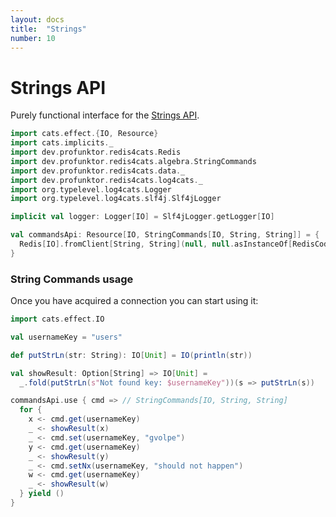 ```yaml
---
layout: docs
title:  "Strings"
number: 10
---
```


# Strings API

Purely functional interface for the [Strings API](https://redis.io/commands#string).

```scala mdoc:invisible
import cats.effect.{IO, Resource}
import cats.implicits._
import dev.profunktor.redis4cats.Redis
import dev.profunktor.redis4cats.algebra.StringCommands
import dev.profunktor.redis4cats.data._
import dev.profunktor.redis4cats.log4cats._
import org.typelevel.log4cats.Logger
import org.typelevel.log4cats.slf4j.Slf4jLogger

implicit val logger: Logger[IO] = Slf4jLogger.getLogger[IO]

val commandsApi: Resource[IO, StringCommands[IO, String, String]] = {
  Redis[IO].fromClient[String, String](null, null.asInstanceOf[RedisCodec[String, String]]).widen[StringCommands[IO, String, String]]
}
```

### String Commands usage

Once you have acquired a connection you can start using it:

```scala mdoc:silent
import cats.effect.IO

val usernameKey = "users"

def putStrLn(str: String): IO[Unit] = IO(println(str))

val showResult: Option[String] => IO[Unit] =
  _.fold(putStrLn(s"Not found key: $usernameKey"))(s => putStrLn(s))

commandsApi.use { cmd => // StringCommands[IO, String, String]
  for {
    x <- cmd.get(usernameKey)
    _ <- showResult(x)
    _ <- cmd.set(usernameKey, "gvolpe")
    y <- cmd.get(usernameKey)
    _ <- showResult(y)
    _ <- cmd.setNx(usernameKey, "should not happen")
    w <- cmd.get(usernameKey)
    _ <- showResult(w)
  } yield ()
}
```

